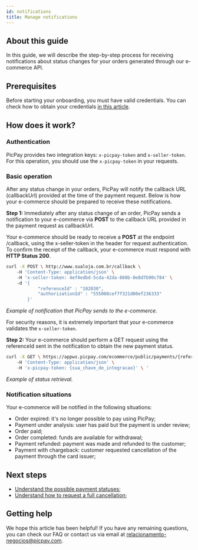 ```yaml
---
id: notifications
title: Manage notifications
---
```


## About this guide

In this guide, we will describe the step-by-step process for receiving notifications about status changes for your orders generated through our e-commerce API.

## Prerequisites

Before starting your onboarding, you must have valid credentials. You can check how to obtain your credentials [in this article](../intro/getting-started#antes-de-começar).

## How does it work?

### Authentication

PicPay provides two integration keys: `x-picpay-token` and `x-seller-token`. For this operation, you should use the `x-picpay-token` in your requests.

### Basic operation

After any status change in your orders, PicPay will notify the callback URL (callbackUrl) provided at the time of the payment request. Below is how your e-commerce should be prepared to receive these notifications.

**Step 1:** Immediately after any status change of an order, PicPay sends a notification to your e-commerce via **POST** to the callback URL provided in the payment request as callbackUrl.

Your e-commerce should be ready to receive a **POST** at the endpoint /callback, using the x-seller-token in the header for request authentication. To confirm the receipt of the callback, your e-commerce must respond with **HTTP Status 200**.

```bash
curl -X POST \ http://www.sualoja.com.br/callback \ 
    -H 'Content-Type: application/json' \ 
    -H 'x-seller-token: 4ef4edbd-5cda-42da-860b-0e8d7b90c784' \ 
    -d '{ 
            "referenceId" : "102030", 
            "authorizationId" : "555008cef7f321d00ef236333" 
        }'
```

_Example of notification that PicPay sends to the e-commerce._

For security reasons, it is extremely important that your e-commerce validates the `x-seller-token`.

**Step 2:** Your e-commerce should perform a GET request using the referenceId sent in the notification to obtain the new payment status.

```bash
curl -X GET \ https://appws.picpay.com/ecommerce/public/payments/{referenceId}/status \ 
    -H 'Content-Type: application/json' \ 
    -H 'x-picpay-token: {sua_chave_de_integracao}' \ '
```

_Example of status retrieval._

### Notification situations

Your e-commerce will be notified in the following situations:

- Order expired: it's no longer possible to pay using PicPay;
- Payment under analysis: user has paid but the payment is under review;
- Order paid;
- Order completed: funds are available for withdrawal;
- Payment refunded: payment was made and refunded to the customer;
- Payment with chargeback: customer requested cancellation of the payment through the card issuer;

## Next steps

- [Understand the possible payment statuses](./order-status.md);
- [Understand how to request a full cancellation](./cancel-order.md);

## Getting help

We hope this article has been helpful! If you have any remaining questions, you can check our FAQ or contact us via email at relacionamento-negocios@picpay.com.
